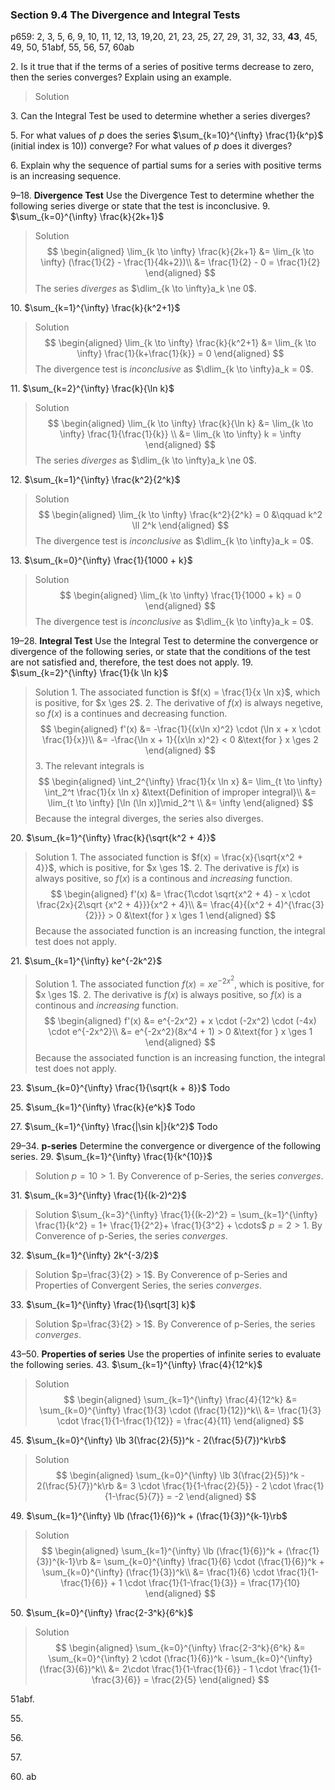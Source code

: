 ### Section 9.4 The Divergence and Integral Tests
p659: 2, 3, 5, 6, 9, 10, 11, 12, 13, 19,20, 21, 23, 25, 27, 29, 31, 32, 33, **43**, 45, 49, 50, 51abf, 55, 56, 57, 60ab

2\. Is it true that if the terms of a series of positive terms decrease to zero, then the series converges? Explain using an example.
>Solution

3\. Can the Integral Test be used to determine whether a series diverges?

5\. For what values of $p$ does the series $\sum_{k=10}^{\infty} \frac{1}{k^p}$ (initial index is 10)) converge? For what values of $p$ does it diverges?

6\. Explain why the sequence of partial sums for a series with positive terms is an increasing sequence.

9–18\. **Divergence Test** Use the Divergence Test to determine whether the following series diverge or state that the test is inconclusive.
9\. $\sum_{k=0}^{\infty} \frac{k}{2k+1}$
>Solution
$$
\begin{aligned}
\lim_{k \to \infty} \frac{k}{2k+1} &= \lim_{k \to \infty} (\frac{1}{2} - \frac{1}{4k+2})\\
&= \frac{1}{2} - 0 = \frac{1}{2}
\end{aligned}
$$
The series _diverges_ as $\dlim_{k \to \infty}a_k \ne 0$.

10\. $\sum_{k=1}^{\infty} \frac{k}{k^2+1}$
>Solution
$$
\begin{aligned}
\lim_{k \to \infty} \frac{k}{k^2+1} &= \lim_{k \to \infty} \frac{1}{k+\frac{1}{k}} = 0
\end{aligned}
$$
The divergence test is _inconclusive_ as $\dlim_{k \to \infty}a_k = 0$.

11\. $\sum_{k=2}^{\infty} \frac{k}{\ln k}$
>Solution
$$
\begin{aligned}
\lim_{k \to \infty} \frac{k}{\ln k} &= \lim_{k \to \infty} \frac{1}{\frac{1}{k}} \\
&= \lim_{k \to \infty} k = \infty
\end{aligned}
$$
The series _diverges_ as $\dlim_{k \to \infty}a_k \ne 0$.

12\. $\sum_{k=1}^{\infty} \frac{k^2}{2^k}$
>Solution
$$
\begin{aligned}
\lim_{k \to \infty} \frac{k^2}{2^k} = 0 &\qquad k^2 \ll 2^k
\end{aligned}
$$
The divergence test is _inconclusive_ as $\dlim_{k \to \infty}a_k = 0$.

13\. $\sum_{k=0}^{\infty} \frac{1}{1000 + k}$
>Solution
$$
\begin{aligned}
\lim_{k \to \infty} \frac{1}{1000 + k} = 0
\end{aligned}
$$
The divergence test is _inconclusive_ as $\dlim_{k \to \infty}a_k = 0$.

19–28\. **Integral Test** Use the Integral Test to determine the convergence or divergence of the following series, or state that the conditions of the test are not satisfied and, therefore, the test does not apply.
19\. $\sum_{k=2}^{\infty} \frac{1}{k \ln k}$
>Solution
1\. The associated function is $f(x) = \frac{1}{x \ln x}$, which is positive, for $x \ges 2$.
2\. The derivative of $f(x)$ is always negetive, so $f(x)$ is a continues and decreasing function.
$$
\begin{aligned}
f'(x) &= -\frac{1}{(x\ln x)^2} \cdot (\ln x + x \cdot \frac{1}{x})\\
&= -\frac{\ln x + 1}{(x\ln x)^2} < 0 &\text{for } x \ges 2
\end{aligned}
$$
3\. The relevant integrals is
$$
\begin{aligned}
\int_2^{\infty} \frac{1}{x \ln x} &= \lim_{t \to \infty} \int_2^t \frac{1}{x \ln x} &\text{Definition of improper integral}\\
&= \lim_{t \to \infty} [\ln (\ln x)]\mid_2^t \\
&= \infty
\end{aligned}
$$
Because the integral diverges, the series also diverges.

20\. $\sum_{k=1}^{\infty} \frac{k}{\sqrt{k^2 + 4}}$
>Solution
1\. The associated function is $f(x) = \frac{x}{\sqrt{x^2 + 4}}$, which is positive, for $x \ges 1$.
2\. The derivative is $f(x)$ is always positive, so $f(x)$ is a continous and _increasing_ function.
$$
\begin{aligned}
f'(x) &= \frac{1\cdot \sqrt{x^2 + 4} - x \cdot \frac{2x}{2\sqrt {x^2 + 4}}}{x^2 + 4}\\
&= \frac{4}{(x^2 + 4)^{\frac{3}{2}}} > 0 &\text{for } x \ges 1
\end{aligned}
$$
Because the associated function is an increasing function, the integral test does not apply.

21\. $\sum_{k=1}^{\infty} ke^{-2k^2}$
>Solution
1\. The associated function $f(x) = xe^{-2x^2}$, which is positive, for $x \ges 1$.
2\. The derivative is $f(x)$ is always positive, so $f(x)$ is a continous and _increasing_ function.
$$
\begin{aligned}
f'(x) &= e^{-2x^2} + x \cdot (-2x^2) \cdot (-4x) \cdot e^{-2x^2}\\
&= e^{-2x^2}(8x^4 + 1) > 0 &\text{for } x \ges 1
\end{aligned}
$$
Because the associated function is an increasing function, the integral test does not apply.

23\. $\sum_{k=0}^{\infty} \frac{1}{\sqrt{k + 8}}$
Todo

25\. $\sum_{k=1}^{\infty} \frac{k}{e^k}$
Todo

27\. $\sum_{k=1}^{\infty} \frac{|\sin k|}{k^2}$
Todo

29–34\. **p-series** Determine the convergence or divergence of the following series.
29\. $\sum_{k=1}^{\infty} \frac{1}{k^{10}}$
>Solution
$p=10 > 1$. By Converence of p-Series, the series _converges_.

31\. $\sum_{k=3}^{\infty} \frac{1}{(k-2)^2}$
>Solution
$\sum_{k=3}^{\infty} \frac{1}{(k-2)^2} = \sum_{k=1}^{\infty} \frac{1}{k^2} = 1+ \frac{1}{2^2}+ \frac{1}{3^2} + \cdots$
$p=2 > 1$. By Converence of p-Series, the series _converges_.

32\. $\sum_{k=1}^{\infty} 2k^{-3/2}$
>Solution
$p=\frac{3}{2} > 1$. By Converence of p-Series and Properties of Convergent Series, the series _converges_.

33\. $\sum_{k=1}^{\infty} \frac{1}{\sqrt[3] k}$
>Solution
$p=\frac{3}{2} > 1$. By Converence of p-Series, the series _converges_.

43–50\. **Properties of series** Use the properties of infinite series to evaluate the following series.
43\. $\sum_{k=1}^{\infty} \frac{4}{12^k}$
>Solution
$$
\begin{aligned}
\sum_{k=1}^{\infty} \frac{4}{12^k} &= \sum_{k=0}^{\infty} \frac{1}{3} \cdot (\frac{1}{12})^k\\
&= \frac{1}{3} \cdot \frac{1}{1-\frac{1}{12}} = \frac{4}{11}
\end{aligned}
$$

45\. $\sum_{k=0}^{\infty} \lb 3(\frac{2}{5})^k - 2(\frac{5}{7})^k\rb$
>Solution
$$
\begin{aligned}
\sum_{k=0}^{\infty} \lb 3(\frac{2}{5})^k - 2(\frac{5}{7})^k\rb &= 3 \cdot \frac{1}{1-\frac{2}{5}} - 2 \cdot \frac{1}{1-\frac{5}{7}} = -2
\end{aligned}
$$

49\. $\sum_{k=1}^{\infty} \lb (\frac{1}{6})^k + (\frac{1}{3})^{k-1}\rb$
>Solution
$$
\begin{aligned}
\sum_{k=1}^{\infty} \lb (\frac{1}{6})^k + (\frac{1}{3})^{k-1}\rb &= \sum_{k=0}^{\infty} \frac{1}{6} \cdot (\frac{1}{6})^k + \sum_{k=0}^{\infty} (\frac{1}{3})^k\\
&= \frac{1}{6} \cdot \frac{1}{1-\frac{1}{6}} + 1 \cdot \frac{1}{1-\frac{1}{3}} = \frac{17}{10}
\end{aligned}
$$

50\. $\sum_{k=0}^{\infty} \frac{2-3^k}{6^k}$
>Solution
$$
\begin{aligned}
\sum_{k=0}^{\infty} \frac{2-3^k}{6^k} &= \sum_{k=0}^{\infty} 2 \cdot (\frac{1}{6})^k - \sum_{k=0}^{\infty} (\frac{3}{6})^k\\
&= 2\cdot \frac{1}{1-\frac{1}{6}} - 1 \cdot \frac{1}{1-\frac{3}{6}} = \frac{2}{5}
\end{aligned}
$$

51abf\.

55\.

56\.

57\.

60\. ab

